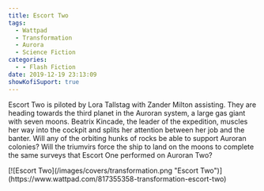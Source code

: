 ```yaml
---
title: Escort Two
tags:
  - Wattpad
  - Transformation
  - Aurora
  - Science Fiction
categories:
  - - Flash Fiction
date: 2019-12-19 23:13:09
showKofiSuport: true
---
```


Escort Two is piloted by Lora Tallstag with Zander Milton assisting. They are heading towards the third planet in the Auroran system, a large gas giant with seven moons. Beatrix Kincade, the leader of the expedition, muscles her way into the cockpit and splits her attention between her job and the banter.<!-- more --> Will any of the orbiting hunks of rocks be able to support Auroran colonies? Will the triumvirs force the ship to land on the moons to complete the same surveys that Escort One performed on Auroran Two?

<div class="center">[![Escort Two](/images/covers/transformation.png "Escort Two")](https://www.wattpad.com/817355358-transformation-escort-two)</div>